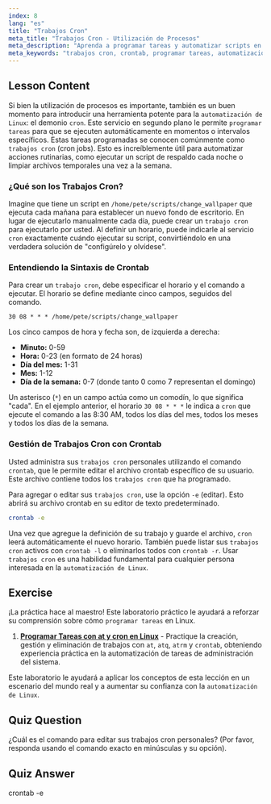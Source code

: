 ```yaml
---
index: 8
lang: "es"
title: "Trabajos Cron"
meta_title: "Trabajos Cron - Utilización de Procesos"
meta_description: "Aprenda a programar tareas y automatizar scripts en Linux usando trabajos cron. Esta guía cubre la sintaxis de crontab, comandos esenciales como crontab -e, y ejemplos prácticos para principiantes."
meta_keywords: "trabajos cron, crontab, programar tareas, automatización Linux, comandos Linux, Linux para principiantes, tutorial Linux, crontab -e, cron"
---
```


## Lesson Content

Si bien la utilización de procesos es importante, también es un buen momento para introducir una herramienta potente para la `automatización de Linux`: el demonio `cron`. Este servicio en segundo plano le permite `programar tareas` para que se ejecuten automáticamente en momentos o intervalos específicos. Estas tareas programadas se conocen comúnmente como `trabajos cron` (cron jobs). Esto es increíblemente útil para automatizar acciones rutinarias, como ejecutar un script de respaldo cada noche o limpiar archivos temporales una vez a la semana.

### ¿Qué son los Trabajos Cron?

Imagine que tiene un script en `/home/pete/scripts/change_wallpaper` que ejecuta cada mañana para establecer un nuevo fondo de escritorio. En lugar de ejecutarlo manualmente cada día, puede crear un `trabajo cron` para ejecutarlo por usted. Al definir un horario, puede indicarle al servicio `cron` exactamente cuándo ejecutar su script, convirtiéndolo en una verdadera solución de "configúrelo y olvídese".

### Entendiendo la Sintaxis de Crontab

Para crear un `trabajo cron`, debe especificar el horario y el comando a ejecutar. El horario se define mediante cinco campos, seguidos del comando.

```plaintext
30 08 * * * /home/pete/scripts/change_wallpaper
```

Los cinco campos de hora y fecha son, de izquierda a derecha:

- **Minuto:** 0-59
- **Hora:** 0-23 (en formato de 24 horas)
- **Día del mes:** 1-31
- **Mes:** 1-12
- **Día de la semana:** 0-7 (donde tanto 0 como 7 representan el domingo)

Un asterisco (`*`) en un campo actúa como un comodín, lo que significa "cada". En el ejemplo anterior, el horario `30 08 * * *` le indica a `cron` que ejecute el comando a las 8:30 AM, todos los días del mes, todos los meses y todos los días de la semana.

### Gestión de Trabajos Cron con Crontab

Usted administra sus `trabajos cron` personales utilizando el comando `crontab`, que le permite editar el archivo crontab específico de su usuario. Este archivo contiene todos los `trabajos cron` que ha programado.

Para agregar o editar sus `trabajos cron`, use la opción `-e` (editar). Esto abrirá su archivo crontab en su editor de texto predeterminado.

```bash
crontab -e
```

Una vez que agregue la definición de su trabajo y guarde el archivo, `cron` leerá automáticamente el nuevo horario. También puede listar sus `trabajos cron` activos con `crontab -l` o eliminarlos todos con `crontab -r`. Usar `trabajos cron` es una habilidad fundamental para cualquier persona interesada en la `automatización de Linux`.

## Exercise

¡La práctica hace al maestro! Este laboratorio práctico le ayudará a reforzar su comprensión sobre cómo `programar tareas` en Linux.

1.  **[Programar Tareas con at y cron en Linux](https://labex.io/es/labs/comptia-schedule-tasks-with-at-and-cron-in-linux-590870)** - Practique la creación, gestión y eliminación de trabajos con `at`, `atq`, `atrm` y `crontab`, obteniendo experiencia práctica en la automatización de tareas de administración del sistema.

Este laboratorio le ayudará a aplicar los conceptos de esta lección en un escenario del mundo real y a aumentar su confianza con la `automatización de Linux`.

## Quiz Question

¿Cuál es el comando para editar sus trabajos cron personales? (Por favor, responda usando el comando exacto en minúsculas y su opción).

## Quiz Answer

crontab -e
